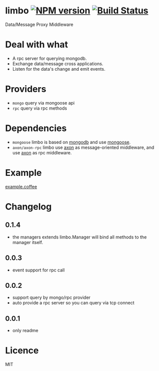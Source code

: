 limbo [![NPM version][npm-image]][npm-url] [![Build Status][travis-image]][travis-url]
=====

Data/Message Proxy Middleware

# Deal with what
* A rpc server for querying mongodb.
* Exchange data/message cross applications.
* Listen for the data's change and emit events.

# Providers
* `mongo` query via mongoose api
* `rpc` query via rpc methods

# Dependencies
* `mongoose` limbo is based on [mongodb](http://www.mongodb.org) and use [mongoose](https://github.com/LearnBoost/mongoose).
* `axon/axon-rpc` limbo use [axon](https://github.com/visionmedia/axon) as message-oriented middleware, and use [axon](https://github.com/visionmedia/axon-rpc) as rpc middleware.

# Example
[example.coffee](https://github.com/teambition/limbo/blob/master/examples/example.coffee)

# Changelog
## 0.1.4
* the managers extends limbo.Manager will bind all methods to the manager itself.

## 0.0.3
* event support for rpc call

## 0.0.2
* support query by mongo/rpc provider
* auto provide a rpc server so you can query via tcp connect

## 0.0.1
* only readme

# Licence
MIT

[npm-url]: https://npmjs.org/package/limbo
[npm-image]: http://img.shields.io/npm/v/limbo.svg

[travis-url]: https://travis-ci.org/teambition/limbo
[travis-image]: http://img.shields.io/travis/teambition/limbo.svg
